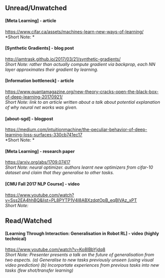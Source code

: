 
## Unread/Unwatched
#### [Meta Learning] - article  
https://www.cifar.ca/assets/machines-learn-new-ways-of-learning/  
*Short Note: *

#### [Synthetic Gradients] - blog post  
http://iamtrask.github.io/2017/03/21/synthetic-gradients/  
*Short Note: rather than actually compute gradient via backprop, each NN layer approximates their gradient by learning.*

#### [Information bottleneck] - article  
https://www.quantamagazine.org/new-theory-cracks-open-the-black-box-of-deep-learning-20170921/  
*Short Note: link to an article written about a talk about potential explanation of why neural net works was given.*

#### [about-sgd] - blogpost  
https://medium.com/intuitionmachine/the-peculiar-behavior-of-deep-learning-loss-surfaces-330cb741ec17  
*Short Note: *

#### [Meta Learning] - research paper  
https://arxiv.org/abs/1709.07417  
*Short Note: neural optimizer. authors learnt new optimizers from cifar-10 dataset and claim that they generalise to other tasks.*

#### [CMU Fall 2017 NLP Course] - video  
https://www.youtube.com/watch?v=Sss2EA4hhBQ&list=PL8PYTP1V4I8ABXzdqtOpB_eqBlVAz_xPT  
*Short Note:*



  

## Read/Watched
#### [Learning Through Interaction: Generalisation in Robot RL] - video (highly technical)
https://www.youtube.com/watch?v=Ko8IBbYjdq8  
*Short Note: Presenter presents a talk on the future of generalisation from two aspects. (a) Generalise to new tasks previously unseen (using visual video prediction) (b) Incorportate experiences from previous tasks into new tasks (few shot/transfer learning)*
